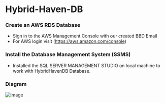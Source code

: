# Hybrid-Haven-DB

### Create an AWS RDS Database

- Sign in to the AWS Management Console with our created BBD Email
- For AWS login visit (https://aws.amazon.com/console)


### Install the Database Management System (SSMS)

- Installed the SQL SERVER MANAGEMENT STUDIO on local machine to work with HybridHavenDB Database.

### Diagram

![image](https://github.com/Umang-Vadadoriya-BBD/Hybrid-Haven-DB/assets/160090850/7976218a-6996-498e-9e71-9a980f4b7b1d)
